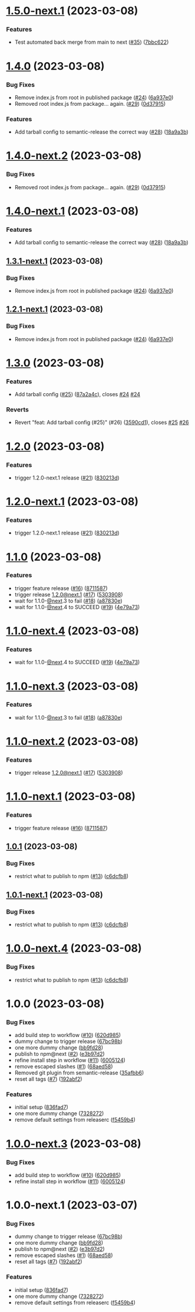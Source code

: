 # [1.5.0-next.1](https://github.com/warp-ds/release-playground/compare/v1.4.0...v1.5.0-next.1) (2023-03-08)


### Features

* Test automated back merge from main to next ([#35](https://github.com/warp-ds/release-playground/issues/35)) ([7bbc622](https://github.com/warp-ds/release-playground/commit/7bbc62299b14ed7fd652029573c1fdec0b08cd28))

# [1.4.0](https://github.com/warp-ds/release-playground/compare/v1.3.0...v1.4.0) (2023-03-08)


### Bug Fixes

* Remove index.js from root in published package ([#24](https://github.com/warp-ds/release-playground/issues/24)) ([6a937e0](https://github.com/warp-ds/release-playground/commit/6a937e09af74ee85627cf7ea9fb2b1b4aba506f1))
* Removed root index.js from package... again. ([#29](https://github.com/warp-ds/release-playground/issues/29)) ([0d37915](https://github.com/warp-ds/release-playground/commit/0d37915c5b6a3fffba352b8fda09af1385c74bf9))


### Features

* Add tarball config to semantic-release the correct way ([#28](https://github.com/warp-ds/release-playground/issues/28)) ([18a9a3b](https://github.com/warp-ds/release-playground/commit/18a9a3be509138bf1cec41e8845f467bdf61201e))

# [1.4.0-next.2](https://github.com/warp-ds/release-playground/compare/v1.4.0-next.1...v1.4.0-next.2) (2023-03-08)


### Bug Fixes

* Removed root index.js from package... again. ([#29](https://github.com/warp-ds/release-playground/issues/29)) ([0d37915](https://github.com/warp-ds/release-playground/commit/0d37915c5b6a3fffba352b8fda09af1385c74bf9))

# [1.4.0-next.1](https://github.com/warp-ds/release-playground/compare/v1.3.1-next.1...v1.4.0-next.1) (2023-03-08)


### Features

* Add tarball config to semantic-release the correct way ([#28](https://github.com/warp-ds/release-playground/issues/28)) ([18a9a3b](https://github.com/warp-ds/release-playground/commit/18a9a3be509138bf1cec41e8845f467bdf61201e))

## [1.3.1-next.1](https://github.com/warp-ds/release-playground/compare/v1.3.0...v1.3.1-next.1) (2023-03-08)


### Bug Fixes

* Remove index.js from root in published package ([#24](https://github.com/warp-ds/release-playground/issues/24)) ([6a937e0](https://github.com/warp-ds/release-playground/commit/6a937e09af74ee85627cf7ea9fb2b1b4aba506f1))

## [1.2.1-next.1](https://github.com/warp-ds/release-playground/compare/v1.2.0...v1.2.1-next.1) (2023-03-08)


### Bug Fixes

* Remove index.js from root in published package ([#24](https://github.com/warp-ds/release-playground/issues/24)) ([6a937e0](https://github.com/warp-ds/release-playground/commit/6a937e09af74ee85627cf7ea9fb2b1b4aba506f1))

# [1.3.0](https://github.com/warp-ds/release-playground/compare/v1.2.0...v1.3.0) (2023-03-08)


### Features

* Add tarball config ([#25](https://github.com/warp-ds/release-playground/issues/25)) ([87a2a4c](https://github.com/warp-ds/release-playground/commit/87a2a4cd77815264b60490ac4deb1c7c8a9f5cc6)), closes [#24](https://github.com/warp-ds/release-playground/issues/24) [#24](https://github.com/warp-ds/release-playground/issues/24)


### Reverts

* Revert "feat: Add tarball config (#25)" (#26) ([3590cd1](https://github.com/warp-ds/release-playground/commit/3590cd1d8d4c49b6efeddca9f19daa1f704cafa3)), closes [#25](https://github.com/warp-ds/release-playground/issues/25) [#26](https://github.com/warp-ds/release-playground/issues/26)

# [1.2.0](https://github.com/warp-ds/release-playground/compare/v1.1.0...v1.2.0) (2023-03-08)


### Features

* trigger 1.2.0-next.1 release ([#21](https://github.com/warp-ds/release-playground/issues/21)) ([830213d](https://github.com/warp-ds/release-playground/commit/830213d3a7bbf4c69d3a62e27895772ae30efc69))

# [1.2.0-next.1](https://github.com/warp-ds/release-playground/compare/v1.1.0...v1.2.0-next.1) (2023-03-08)


### Features

* trigger 1.2.0-next.1 release ([#21](https://github.com/warp-ds/release-playground/issues/21)) ([830213d](https://github.com/warp-ds/release-playground/commit/830213d3a7bbf4c69d3a62e27895772ae30efc69))

# [1.1.0](https://github.com/warp-ds/release-playground/compare/v1.0.1...v1.1.0) (2023-03-08)


### Features

* trigger feature release ([#16](https://github.com/warp-ds/release-playground/issues/16)) ([8711587](https://github.com/warp-ds/release-playground/commit/87115872ce4ecf50e315ddfe4b508b8de69716a3))
* trigger release 1.2.0@next.1 ([#17](https://github.com/warp-ds/release-playground/issues/17)) ([5303908](https://github.com/warp-ds/release-playground/commit/5303908b7d5cfbc8e5fa24f3bbe8f6e3b5a929cc))
* wait for 1.1.0-[@next](https://github.com/next).3 to fail ([#18](https://github.com/warp-ds/release-playground/issues/18)) ([a87830e](https://github.com/warp-ds/release-playground/commit/a87830e68cacf9d89a18913b10e55d0b24247a33))
* wait for 1.1.0-[@next](https://github.com/next).4 to SUCCEED ([#19](https://github.com/warp-ds/release-playground/issues/19)) ([4e79a73](https://github.com/warp-ds/release-playground/commit/4e79a73300dd32c38c79f81f2b3188a55e274d4f))

# [1.1.0-next.4](https://github.com/warp-ds/release-playground/compare/v1.1.0-next.3...v1.1.0-next.4) (2023-03-08)


### Features

* wait for 1.1.0-[@next](https://github.com/next).4 to SUCCEED ([#19](https://github.com/warp-ds/release-playground/issues/19)) ([4e79a73](https://github.com/warp-ds/release-playground/commit/4e79a73300dd32c38c79f81f2b3188a55e274d4f))

# [1.1.0-next.3](https://github.com/warp-ds/release-playground/compare/v1.1.0-next.2...v1.1.0-next.3) (2023-03-08)


### Features

* wait for 1.1.0-[@next](https://github.com/next).3 to fail ([#18](https://github.com/warp-ds/release-playground/issues/18)) ([a87830e](https://github.com/warp-ds/release-playground/commit/a87830e68cacf9d89a18913b10e55d0b24247a33))

# [1.1.0-next.2](https://github.com/warp-ds/release-playground/compare/v1.1.0-next.1...v1.1.0-next.2) (2023-03-08)


### Features

* trigger release 1.2.0@next.1 ([#17](https://github.com/warp-ds/release-playground/issues/17)) ([5303908](https://github.com/warp-ds/release-playground/commit/5303908b7d5cfbc8e5fa24f3bbe8f6e3b5a929cc))

# [1.1.0-next.1](https://github.com/warp-ds/release-playground/compare/v1.0.1...v1.1.0-next.1) (2023-03-08)


### Features

* trigger feature release ([#16](https://github.com/warp-ds/release-playground/issues/16)) ([8711587](https://github.com/warp-ds/release-playground/commit/87115872ce4ecf50e315ddfe4b508b8de69716a3))

## [1.0.1](https://github.com/warp-ds/release-playground/compare/v1.0.0...v1.0.1) (2023-03-08)


### Bug Fixes

* restrict what to publish to npm ([#13](https://github.com/warp-ds/release-playground/issues/13)) ([c6dcfb8](https://github.com/warp-ds/release-playground/commit/c6dcfb8420e937a7feb2f7f133e296d0a8cb705b))

## [1.0.1-next.1](https://github.com/warp-ds/release-playground/compare/v1.0.0...v1.0.1-next.1) (2023-03-08)


### Bug Fixes

* restrict what to publish to npm ([#13](https://github.com/warp-ds/release-playground/issues/13)) ([c6dcfb8](https://github.com/warp-ds/release-playground/commit/c6dcfb8420e937a7feb2f7f133e296d0a8cb705b))

# [1.0.0-next.4](https://github.com/warp-ds/release-playground/compare/v1.0.0-next.3...v1.0.0-next.4) (2023-03-08)


### Bug Fixes

* restrict what to publish to npm ([#13](https://github.com/warp-ds/release-playground/issues/13)) ([c6dcfb8](https://github.com/warp-ds/release-playground/commit/c6dcfb8420e937a7feb2f7f133e296d0a8cb705b))

# 1.0.0 (2023-03-08)


### Bug Fixes

* add build step to workflow ([#10](https://github.com/warp-ds/release-playground/issues/10)) ([620d985](https://github.com/warp-ds/release-playground/commit/620d985a3f3969939d8fb16c15323b40145f2f32))
* dummy change to trigger release ([67bc98b](https://github.com/warp-ds/release-playground/commit/67bc98b6955a0f633320973a7dd0506c0dc35423))
* one more dummy change ([bb9fd28](https://github.com/warp-ds/release-playground/commit/bb9fd2806a57836083e93078be9b5c977adb85ef))
* publish to npm@next ([#2](https://github.com/warp-ds/release-playground/issues/2)) ([e3b97d2](https://github.com/warp-ds/release-playground/commit/e3b97d2bef5a4580b32269f74d74619d7dd6ba29))
* refine install step in workflow ([#11](https://github.com/warp-ds/release-playground/issues/11)) ([6005124](https://github.com/warp-ds/release-playground/commit/60051242ee0e24805cd30610e00df7b6288084d0))
* remove escaped slashes ([#1](https://github.com/warp-ds/release-playground/issues/1)) ([68aed58](https://github.com/warp-ds/release-playground/commit/68aed5844e171c66dbae7c1e73793c16e9039ba0))
* Removed git plugin from semantic-release ([35afbb6](https://github.com/warp-ds/release-playground/commit/35afbb62beb48eab8ca9bbc897ab1e2092ba2018))
* reset all tags ([#7](https://github.com/warp-ds/release-playground/issues/7)) ([192abf2](https://github.com/warp-ds/release-playground/commit/192abf2549c150877aec346150b26866dc6e5e97))


### Features

* initial setup ([836fad7](https://github.com/warp-ds/release-playground/commit/836fad7f7aef072e600707f39796d2d82cf03bf4))
* one more dummy change ([7328272](https://github.com/warp-ds/release-playground/commit/7328272e61cc4056a615ceadeb98effab53d4592))
* remove default settings from releaserc ([f5459b4](https://github.com/warp-ds/release-playground/commit/f5459b46996cd0267c9db7d8748ebc208c4a479d))

# [1.0.0-next.3](https://github.com/warp-ds/release-playground/compare/v1.0.0-next.2...v1.0.0-next.3) (2023-03-08)


### Bug Fixes

* add build step to workflow ([#10](https://github.com/warp-ds/release-playground/issues/10)) ([620d985](https://github.com/warp-ds/release-playground/commit/620d985a3f3969939d8fb16c15323b40145f2f32))
* refine install step in workflow ([#11](https://github.com/warp-ds/release-playground/issues/11)) ([6005124](https://github.com/warp-ds/release-playground/commit/60051242ee0e24805cd30610e00df7b6288084d0))

# 1.0.0-next.1 (2023-03-07)


### Bug Fixes

* dummy change to trigger release ([67bc98b](https://github.com/warp-ds/release-playground/commit/67bc98b6955a0f633320973a7dd0506c0dc35423))
* one more dummy change ([bb9fd28](https://github.com/warp-ds/release-playground/commit/bb9fd2806a57836083e93078be9b5c977adb85ef))
* publish to npm@next ([#2](https://github.com/warp-ds/release-playground/issues/2)) ([e3b97d2](https://github.com/warp-ds/release-playground/commit/e3b97d2bef5a4580b32269f74d74619d7dd6ba29))
* remove escaped slashes ([#1](https://github.com/warp-ds/release-playground/issues/1)) ([68aed58](https://github.com/warp-ds/release-playground/commit/68aed5844e171c66dbae7c1e73793c16e9039ba0))
* reset all tags ([#7](https://github.com/warp-ds/release-playground/issues/7)) ([192abf2](https://github.com/warp-ds/release-playground/commit/192abf2549c150877aec346150b26866dc6e5e97))


### Features

* initial setup ([836fad7](https://github.com/warp-ds/release-playground/commit/836fad7f7aef072e600707f39796d2d82cf03bf4))
* one more dummy change ([7328272](https://github.com/warp-ds/release-playground/commit/7328272e61cc4056a615ceadeb98effab53d4592))
* remove default settings from releaserc ([f5459b4](https://github.com/warp-ds/release-playground/commit/f5459b46996cd0267c9db7d8748ebc208c4a479d))
